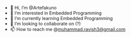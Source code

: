 - 👋 Hi, I’m @Artefakuno
- 👀 I’m interested in Embedded Programming
- 🌱 I’m currently learning Embedded Programming
- 💞️ I’m looking to collaborate on (?) 
- 📫 How to reach me @muhammad.ravish3@gmail.com

<!---
Artefakuno/Artefakuno is a ✨ special ✨ repository because its `README.md` (this file) appears on your GitHub profile.
You can click the Preview link to take a look at your changes.
--->
